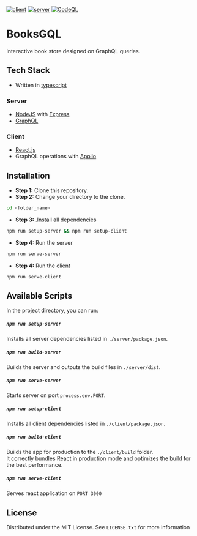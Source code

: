 [![client](https://github.com/miraajkadam/BooksGQL/actions/workflows/client.yml/badge.svg)](https://github.com/miraajkadam/BooksGQL/actions/workflows/client.yml)
[![server](https://github.com/miraajkadam/BooksGQL/actions/workflows/server.yml/badge.svg)](https://github.com/miraajkadam/BooksGQL/actions/workflows/server.yml)
[![CodeQL](https://github.com/miraajkadam/BooksGQL/actions/workflows/codeql-analysis.yml/badge.svg?branch=main)](https://github.com/miraajkadam/BooksGQL/actions/workflows/codeql-analysis.yml)

# BooksGQL
Interactive book store designed on GraphQL queries.

## Tech Stack
* Written in [typescript](https://www.typescriptlang.org/)
### Server
* [NodeJS](https://nodejs.org/en/) with [Express](https://expressjs.com/)
* [GraphQL](https://graphql.org/)
### Client
* [React.js](https://reactjs.org/)
* GraphQL operations with [Apollo](https://www.apollographql.com/) 

## Installation
* **Step 1:** Clone this repository.
* **Step 2:** Change your directory to the clone.
```bash
cd <folder_name>
```
* **Step 3:** .Install all dependencies
```bash
npm run setup-server && npm run setup-client
```
* **Step 4:** Run the server
```bash
npm run serve-server
```
* **Step 4:** Run the client
```bash
npm run serve-client 
```
## Available Scripts
In the project directory, you can run:
##### `npm run setup-server`
Installs all server dependencies listed in `./server/package.json`.

##### `npm run build-server`
Builds the server and outputs the build files in `./server/dist`.

##### `npm run serve-server`
Starts server on port `process.env.PORT`.

##### `npm run setup-client`
Installs all client dependencies listed in `./client/package.json`.

##### `npm run build-client`
Builds the app for production to the `./client/build` folder.\
It correctly bundles React in production mode and optimizes the build for the best performance.

##### `npm run serve-client`
Serves react application on `PORT 3000`

## License
Distributed under the MIT License. See `LICENSE.txt` for more information

